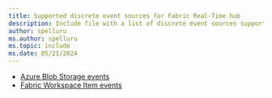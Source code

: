 ```yaml
---
title: Supported discrete event sources for Fabric Real-Time hub
description: Include file with a list of discrete event sources supported by Fabric Real-Time hub.
author: spelluru
ms.author: spelluru
ms.topic: include
ms.date: 05/21/2024
---
```


- [Azure Blob Storage events](../get-azure-blob-storage-events.md)
- [Fabric Workspace Item events](../create-streams-fabric-workspace-item-events.md)